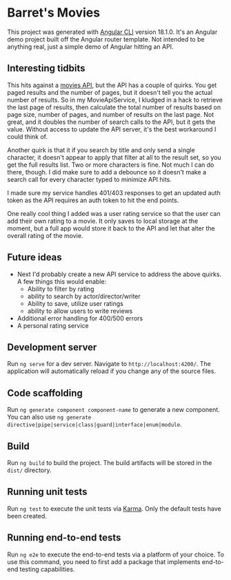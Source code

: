 # Barret's Movies

This project was generated with [Angular CLI](https://github.com/angular/angular-cli) version 18.1.0. It's an Angular demo project built off the Angular router template. Not intended to be anything real, just a simple demo of Angular hitting an API.

## Interesting tidbits

This hits against a [movies API](https://github.com/thisdot/movies-api), but the API has a couple of quirks. You get paged results and the number of pages, but it doesn't tell you the actual number of results. So in my MovieApiService, I kludged in a hack to retrieve the last page of results, then calculate the total number of results based on page size, number of pages, and number of results on the last page. Not great, and it doubles the number of search calls to the API, but it gets the value. Without access to update the API server, it's the best workaround I could think of.

Another quirk is that it if you search by title and only send a single character, it doesn't appear to apply that filter at all to the result set, so you get the full results list. Two or more characters is fine. Not much I can do there, though. I did make sure to add a debounce so it doesn't make a search call for every character typed to minimize API hits.

I made sure my service handles 401/403 responses to get an updated auth token as the API requires an auth token to hit the end points. 

One really cool thing I added was a user rating service so that the user can add their own rating to a movie. It only saves to local storage at the moment, but a full app would store it back to the API and let that alter the overall rating of the movie.


## Future ideas

- Next I'd probably create a new API service to address the above quirks. A few things this would enable:
  - Ability to filter by rating
  - ability to search by actor/director/writer
  - Ability to save, utilize user ratings
  - ability to allow users to write reviews
- Additional error handling for 400/500 errors
- A personal rating service


## Development server

Run `ng serve` for a dev server. Navigate to `http://localhost:4200/`. The application will automatically reload if you change any of the source files.

## Code scaffolding

Run `ng generate component component-name` to generate a new component. You can also use `ng generate directive|pipe|service|class|guard|interface|enum|module`.

## Build

Run `ng build` to build the project. The build artifacts will be stored in the `dist/` directory.

## Running unit tests

Run `ng test` to execute the unit tests via [Karma](https://karma-runner.github.io). Only the default tests have been created. 

## Running end-to-end tests

Run `ng e2e` to execute the end-to-end tests via a platform of your choice. To use this command, you need to first add a package that implements end-to-end testing capabilities.

